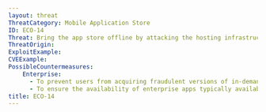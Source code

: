 ```yaml
---
layout: threat
ThreatCategory: Mobile Application Store
ID: ECO-14
Threat: Bring the app store offline by attacking the hosting infrastructure
ThreatOrigin:
ExploitExample:
CVEExample:
PossibleCountermeasures:
    Enterprise:
      - To prevent users from acquiring fraudulent versions of in-demand legitimate apps that are typically available from authorized app stores, prohibit side-loading or installing apps from unauthorized app stores
      - To ensure the availability of enterprise apps typically available from official app stores (e.g., Google Play), create a locally controlled repository of an application store such as F-Droid [^158]
title: ECO-14
---
```

